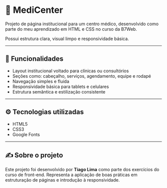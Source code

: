 # 🏥 MediCenter

Projeto de página institucional para um centro médico, desenvolvido como parte do meu aprendizado em HTML e CSS no curso da B7Web.

Possui estrutura clara, visual limpo e responsividade básica.

---

## 🧩 Funcionalidades

- Layout institucional voltado para clínicas ou consultórios
- Seções como: cabeçalho, serviços, agendamento, equipe e rodapé
- Navegação simples e fluida
- Responsividade básica para tablets e celulares
- Estrutura semântica e estilização consistente

---

## ⚙️ Tecnologias utilizadas

- HTML5  
- CSS3  
- Google Fonts

---

## ✍️ Sobre o projeto

Este projeto foi desenvolvido por **Tiago Lima** como parte dos exercícios do curso de front-end. Representa a aplicação de boas práticas em estruturação de páginas e introdução à responsividade.

